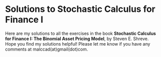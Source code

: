# Solutions to Stochastic Calculus for Finance I
Here are my solutions to all the exercises in the book **Stochastic Calculus for Finance I: The Binomial Asset Pricing Model**, by Steven E. Shreve.
Hope you find my solutions helpful! Please let me know if you have any comments at malc<!-- comment -->cad(at)gm<!-- comment -->ail(dot)com.
